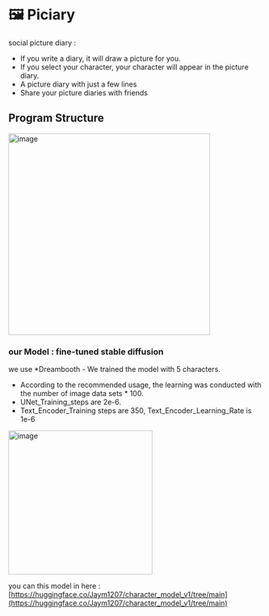 # 🖼️ Piciary

social picture diary : 

- If you write a diary, it will draw a picture for you.
- If you select your character, your character will appear in the picture diary.
- A picture diary with just a few lines
- Share your picture diaries with friends



## Program Structure
<img width="399" alt="image" src="https://github.com/yeyounging/Piciary/assets/133792082/d9293a6e-d756-4a1f-b7be-0b76b2168227">


### our Model : fine-tuned stable diffusion

we use *Dreambooth - We trained the model with 5 characters.

- According to the recommended usage, the learning was conducted with the number of image data sets * 100.
- UNet_Training_steps are 2e-6.
- Text_Encoder_Training steps are 350, Text_Encoder_Learning_Rate is 1e-6

<img width="285" alt="image" src="https://github.com/yeyounging/Piciary/assets/133792082/d7c5790e-9290-4667-b012-676b0961d01e">


you can this model in here : [https://huggingface.co/Jaym1207/character_model_v1/tree/main](https://huggingface.co/Jaym1207/character_model_v1/tree/main)
